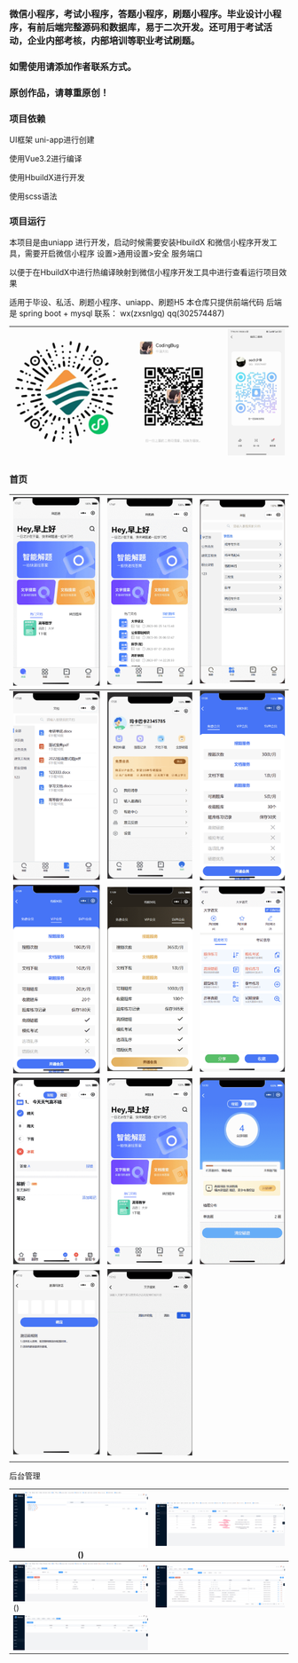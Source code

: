 ### 微信小程序，考试小程序，答题小程序，刷题小程序。毕业设计小程序，有前后端完整源码和数据库，易于二次开发。还可用于考试活动，企业内部考核，内部培训等职业考试刷题。

### 如需使用请添加作者联系方式。

### 原创作品，请尊重原创！



### 项目依赖

UI框架 uni-app进行创建

使用Vue3.2进行编译

使用HbuildX进行开发

使用scss语法

### 项目运行

本项目是由uniapp 进行开发，启动时候需要安装HbuildX 和微信小程序开发工具，需要开启微信小程序 设置>通用设置>安全 服务端口

以便于在HbuildX中进行热编译映射到微信小程序开发工具中进行查看运行项目效果

适用于毕设、私活、刷题小程序、uniapp、刷题H5
本仓库只提供前端代码
后端是 spring boot + mysql
联系：
wx(zxsnlgq) qq(302574487)

| <img src="./readmeImg/xcx.png" style="zoom:50%;" /> | <img src="./readmeImg/wx.png" style="zoom:50%;" /> | <img src="./readmeImg/qq.png" style="zoom:50%;" /> |
| ------------------------ | ----------------------- | ----------------------- |



### 首页

| <img src="./readmeImg/1.png" style="zoom:50%;" />  | <img src="./readmeImg/2.png" style="zoom:50%;" />  | <img src="./readmeImg/3.png" style="zoom:50%;" />  |
| -------------------------------------------------- | -------------------------------------------------- | -------------------------------------------------- |
| <img src="./readmeImg/4.png" style="zoom:50%;" />  | <img src="./readmeImg/5.png" style="zoom:50%;" />  | <img src="./readmeImg/6.png" style="zoom:50%;" />  |
| <img src="./readmeImg/7.png" style="zoom:50%;" />  | <img src="./readmeImg/8.png" style="zoom:50%;" />  | <img src="./readmeImg/9.png" style="zoom:50%;" />  |
| <img src="./readmeImg/10.png" style="zoom:50%;" /> | <img src="./readmeImg/1.png" style="zoom:50%;" />  | <img src="./readmeImg/12.png" style="zoom:50%;" /> |
| <img src="./readmeImg/13.png" style="zoom:50%;" /> | <img src="./readmeImg/14.png" style="zoom:50%;" /> |                                                    |
|                                                    |                                                    |                                                    |

后台管理

| <img src="./readmeImg/a1.png" style="zoom:50%;" />() | <img src="./readmeImg/a2.png" style="zoom:50%;" />|
| ----------------------- | ----------------------- |
| <img src="./readmeImg/a4.png" />() | <img src="./readmeImg/a5.png" /> |
| <img src="./readmeImg/a7.png" />|                         |


